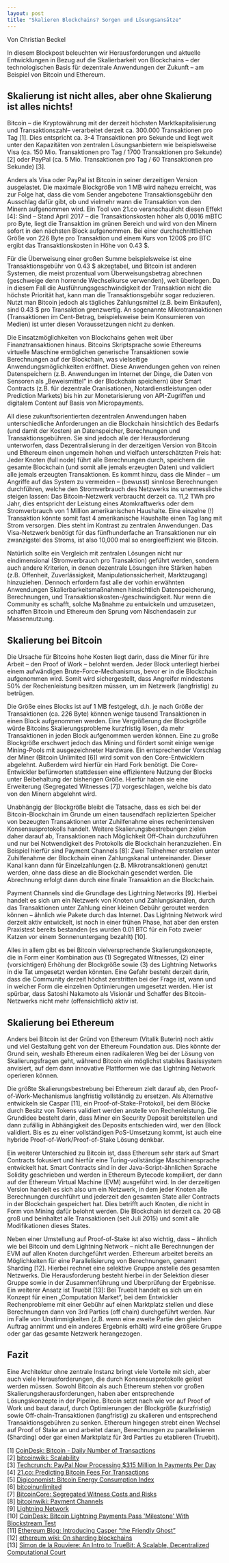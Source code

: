 ```yaml
---
layout: post
title: "Skalieren Blockchains? Sorgen und Lösungsansätze"
---
```

Von Christian Beckel

In diesem Blockpost beleuchten wir Herausforderungen und aktuelle Entwicklungen in Bezug auf die Skalierbarkeit von Blockchains – der technologischen Basis für dezentrale Anwendungen der Zukunft – am Beispiel von Bitcoin und Ethereum.

## Skalierung ist nicht alles, aber ohne Skalierung ist alles nichts!

Bitcoin – die Kryptowährung mit der derzeit höchsten Marktkapitalisierung und Transaktionszahl– verarbeitet derzeit ca. 300.000 Transaktionen pro Tag [1]. Dies entspricht ca. 3-4 Transaktionen pro Sekunde und liegt weit unter den Kapazitäten von zentralen Lösungsanbietern wie beispielsweise Visa (ca. 150 Mio. Transaktionen pro Tag / 1700 Transaktionen pro Sekunde) [2] oder PayPal (ca. 5 Mio. Transaktionen pro Tag / 60 Transaktionen pro Sekunde) [3].

Anders als Visa oder PayPal ist Bitcoin in seiner derzeitigen Version ausgelastet. Die maximale Blockgröße von 1 MB wird nahezu erreicht, was zur Folge hat, dass die vom Sender angebotene Transaktionsgebühr den Ausschlag dafür gibt, ob und vielmehr wann die Transaktion von den Minern aufgenommen wird. Ein Tool von 21.co veranschaulicht diesen Effekt [4]: Sind – Stand April 2017 – die Transaktionskosten höher als 0,0016 mBTC pro Byte, liegt die Transaktion im grünen Bereich und wird von den Minern sofort in den nächsten Block aufgenommen. Bei einer durchschnittlichen Größe von 226 Byte pro Transaktion und einem Kurs von 1200$ pro BTC ergibt das Transaktionskosten in Höhe von 0.43 $.

Für die Überweisung einer großen Summe beispielsweise ist eine Transaktionsgebühr von 0.43 $ akzeptabel, und Bitcoin ist anderen Systemen, die meist prozentual vom Überweisungsbetrag abrechnen (geschweige denn horrende Wechselkurse verwenden), weit überlegen. Da in diesem Fall die Ausführungsgeschwindigkeit der Transaktion nicht die höchste Priorität hat, kann man die Transaktionsgebühr sogar reduzieren. Nutzt man Bitcoin jedoch als tägliches Zahlungsmittel (z.B. beim Einkaufen), sind 0.43 $ pro Transaktion grenzwertig. An sogenannte Mikrotransaktionen (Transaktionen im Cent-Betrag, beispielsweise beim Konsumieren von Medien) ist unter diesen Voraussetzungen nicht zu denken.

Die Einsatzmöglichkeiten von Blockchains gehen weit über Finanztransaktionen hinaus. Bitcoins Skriptsprache sowie Ethereums virtuelle Maschine ermöglichen generische Transaktionen sowie Berechnungen auf der Blockchain, was vielseitige Anwendungsmöglichkeiten eröffnet. Diese Anwendungen gehen von reinen Datenspeichern (z.B. Anwendungen im Internet der Dinge, die Daten von Sensoren als „Beweismittel“ in der Blockchain speichern) über Smart Contracts (z.B. für dezentrale Oranisationen, Notardienstleistungen oder Prediction Markets) bis hin zur Monetarisierung von API-Zugriffen und digitalem Content auf Basis von Micropayments. 

All diese zukunftsorientierten dezentralen Anwendungen haben unterschiedliche Anforderungen an die Blockchain hinsichtlich des Bedarfs (und damit der Kosten) an Datenspeicher, Berechnungen und Transaktionsgebühren. Sie sind jedoch alle der Herausforderung unterworfen, dass Dezentralisierung in der derzeitigen Version von Bitcoin und Ethereum einen ungemein hohen und vielfach unterschätzten Preis hat: Jeder Knoten (full node) führt alle Berechnungen durch, speichern die gesamte Blockchain (und somit alle jemals erzeugten Daten) und validiert alle jemals erzeugten Transaktionen. Es kommt hinzu, dass die Minder – um Angriffe auf das System zu vermeiden – (bewusst) sinnlose Berechnungen durchführen, welche den Stromverbrauch des Netzwerks ins unermessliche steigen lassen: Das Bitcoin-Netzwerk verbraucht derzeit ca. 11,2 TWh pro Jahr, dies entspricht der Leistung eines Atomkraftwerks oder dem Stromverbrauch von 1 Million amerikanischen Haushalte. Eine einzelne (!) Transaktion könnte somit fast 4 amerikanische Haushalte einen Tag lang mit Strom versorgen. Dies steht im Kontrast zu zentralen Anwendungen. Das Visa-Netzwerk benötigt für das fünfhunderfache an Transaktionen nur ein zwanzigstel des Stroms, ist also 10,000 mal so energieeffizient wie Bitcoin. 

Natürlich sollte ein Vergleich mit zentralen Lösungen nicht nur eindimensional (Stromverbrauch pro Transaktion) geführt werden, sondern auch andere Kriterien, in denen dezentrale Lösungen ihre Stärken haben (z.B. Offenheit, Zuverlässigkeit, Manipulationssicherheit, Marktzugang) hinzuziehen. Dennoch erfordern fast alle der vorhin erwähnten Anwendungen Skalierbarkeitsmaßnahmen hinsichtlich Datenspeicherung, Berechnungen, und Transaktionskosten-/geschwindigkeit. Nur wenn die Community es schafft, solche Maßnahme zu entwickeln und umzusetzen, schaffen Bitcoin und Ethereum den Sprung vom Nischendasein zur Massennutzung.

## Skalierung bei Bitcoin

Die Ursache für Bitcoins hohe Kosten liegt darin, dass die Miner für ihre Arbeit – den Proof of Work – belohnt werden. Jeder Block unterliegt hierbei einem aufwändigen Brute-Force-Mechanismus, bevor er in die Blockchain aufgenommen wird. Somit wird sichergestellt, dass Angreifer mindestens 50% der Rechenleistung besitzen müssen, um im Netzwerk (langfristig) zu betrügen. 

Die Größe eines Blocks ist auf 1 MB festgelegt, d.h. je nach Größe der Transaktionen (ca. 226 Byte) können wenige tausend Transaktionen in einen Block aufgenommen werden. Eine Vergrößerung der Blockgröße würde Bitcoins Skalierungsprobleme kurzfristig lösen, da mehr Transaktionen in jeden Block aufgenommen werden können. Eine zu große Blockgröße erschwert jedoch das Mining und fördert somit einige wenige Mining-Pools mit ausgezeichneter Hardware. Ein entsprechender Vorschlag der Miner (Bitcoin Unlimited [6]) wird somit von den Core-Entwicklern abgelehnt. Außerdem wird hierfür ein Hard Fork benötigt. Die Core-Entwickler befürworten stattdessen eine effizientere Nutzung der Blocks unter Beibehaltung der bisherigen Größe. Hierfür haben sie eine Erweiterung (Segregated Witnesses [7]) vorgeschlagen, welche bis dato von den Minern abgelehnt wird. 

Unabhängig der Blockgröße bleibt die Tatsache, dass es sich bei der Bitcoin-Blockchain im Grunde um einen tausendfach replizierten Speicher von bezeugten Transaktionen unter Zuhilfenahme eines rechenintensiven Konsensusprotokolls handelt. Weitere Skalierungsbestrebungen zielen daher darauf ab, Transaktionen nach Möglichkeit Off-Chain durchzuführen und nur bei Notwendigkeit des Protokolls die Blockchain heranzuziehen. Ein Beispiel hierfür sind Payment Channels [8]: Zwei Teilnehmer erstellen unter Zuhilfenahme der Blockchain einen Zahlungskanal untereinander. Dieser Kanal kann dann für Einzelzahlungen (z.B. Mikrotransaktionen) genutzt werden, ohne dass diese an die Blockchain gesendet werden. Die Abrechnung erfolgt dann durch eine finale Transaktion an die Blockchain. 

Payment Channels sind die Grundlage des Lightning Networks [9]. Hierbei handelt es sich um ein Netzwerk von Knoten und Zahlungskanälen, durch das Transaktionen unter Zahlung einer kleinen Gebühr geroutet werden können – ähnlich wie Pakete durch das Internet. Das Lightning Network wird derzeit aktiv entwickelt, ist noch in einer frühen Phase, hat aber den ersten Praxistest bereits bestanden (es wurden 0.01 BTC für ein Foto zweier Katzen vor einem Sonnenuntergang bezahlt) [10]. 

Alles in allem gibt es bei Bitcoin vielversprechende Skalierungskonzepte, die in Form einer Kombination aus (1) Segregated Witnesses, (2) einer (vorsichtigen) Erhöhung der Blockgröße sowie (3) des Lightning Networks in die Tat umgesetzt werden könnten. Eine Gefahr besteht derzeit darin, dass die Community derzeit höchst zerstritten bei der Frage ist, wann und in welcher Form die einzelnen Optimierungen umgesetzt werden. Hier ist spürbar, dass Satoshi Nakamoto als Visionär und Schaffer des Bitcoin-Netzwerks nicht mehr (offensichtlich) aktiv ist.

## Skalierung bei Ethereum

Anders bei Bitcoin ist der Gründ von Ethereum (Vitalik Buterin) noch aktiv und viel Gestaltung geht von der Ethereum Foundation aus. Dies könnte der Grund sein, weshalb Ethereum einen radikaleren Weg bei der Lösung von Skalierungsfragen geht, während Bitcoin ein möglichst stabiles Basissystem anvisiert, auf dem dann innovative Plattformen wie das Lightning Network operieren können.

Die größte Skalierungsbestrebung bei Ethereum zielt darauf ab, den Proof-of-Work-Mechanismus langfristig vollständig zu ersetzen. Als Alternative entwickeln sie Caspar [11], ein Proof-of-Stake-Protokoll, bei dem Blöcke durch Besitz von Tokens validiert werden anstelle von Rechenleistung. Die Grundidee besteht darin, dass Miner ein Security Deposit bereitstellen und dann zufällig in Abhängigkeit des Deposits entschieden wird, wer den Block validiert. Bis es zu einer vollständigen PoS-Umsetzung kommt, ist auch eine hybride Proof-of-Work/Proof-of-Stake Lösung denkbar.

Ein weiterer Unterschied zu Bitcoin ist, dass Ethereum sehr stark auf Smart Contracts fokusiert und hierfür eine Turing-vollständige Maschinensprache entwickelt hat. Smart Contracts sind in der Java-Script-ähnlichen Sprache Solidity geschrieben und werden in Ethereum Bytecode kompiliert, der dann auf der Ethereum Virtual Machine (EVM) ausgeführt wird. In der derzeitigen Version handelt es sich also um ein Netzwerk, in dem jeder Knoten alle Berechnungen durchführt und jederzeit den gesamten State aller Contracts in der Blockchain gespeichert hat. Dies betrifft auch Knoten, die nicht in Form von Mining dafür belohnt werden. Die Blockchain ist derzeit ca. 20 GB groß und beinhaltet alle Transaktionen (seit Juli 2015) und somit alle Modifikationen dieses States.

Neben einer Umstellung auf Proof-of-Stake ist also wichtig, dass – ähnlich wie bei Bitcoin und dem Lightning Network – nicht alle Berechnungen der EVM auf allen Knoten durchgeführt werden. Ethereum arbeitet bereits an Möglichkeiten für eine Parallelisierung von Berechnungen, genannt Sharding [12]. Hierbei rechnet eine selektive Gruppe anstelle des gesamten Netzwerks. Die Herausforderung besteht hierbei in der Selektion dieser Gruppe sowie in der Zusammenführung und Überprüfung der Ergebnisse. Ein weiterer Ansatz ist Truebit [13]: Bei Truebit handelt es sich um ein Konzept für einen „Computation Market“, bei dem Entwickler Rechenprobleme mit einer Gebühr auf einen Marktplatz stellen und diese Berechnungen dann von 3rd Parties (off chain) durchgeführt werden. Nur im Falle von Unstimmigkeiten (z.B. wenn eine zweite Partie den gleichen Auftrag annimmt und ein anderes Ergebnis erhält) wird eine größere Gruppe oder gar das gesamte Netzwerk herangezogen.

## Fazit

Eine Architektur ohne zentrale Instanz bringt viele Vorteile mit sich, aber auch viele Herausforderungen, die durch Konsensusprotokolle gelöst werden müssen. Sowohl Bitcoin als auch Ethereum stehen vor großen Skalierungsherausforderungen, haben aber entsprechende Lösungskonzepte in der Pipeline. Bitcoin setzt nach wie vor auf Proof of Work und baut darauf, durch Optimierungen der Blockgröße (kurzfristig) sowie Off-chain-Transaktionen (langfristig) zu skalieren und entsprechend Transaktionsgebühren zu senken. Ethereum hingegen strebt einen Wechsel auf Proof of Stake an und arbeitet daran, Berechnungen zu parallelisieren (Sharding) oder gar einen Marktplatz für 3rd Parties zu etablieren (Truebit).

[1] [CoinDesk: Bitcoin - Daily Number of Transactions](www.coindesk.com/data/bitcoin-daily-transactions/)  
[2] [bitcoinwiki: Scalability](https://en.bitcoin.it/wiki/Scalability)  
[3] [Techcrunch: PayPal Now Processing $315 Million In Payments Per Day](https://techcrunch.com/2011/09/25/paypal-now-processing-315-million-in-payments-per-day/)  
[4] [21.co: Predicting Bitcoin Fees For Transactions](https://bitcoinfees.21.co/)  
[5] [Digiconomist: Bitcoin Energy Consumption Index](http://digiconomist.net/beci)  
[6] [bitcoinunlimited](https://www.bitcoinunlimited.info/)  
[7] [BitcoinCore: Segregated Witness Costs and Risks](https://bitcoincore.org/en/2016/10/28/segwit-costs/)  
[8] [bitcoinwiki: Payment Channels](https://en.bitcoin.it/wiki/Payment_channels)  
[9] [Lightning Network](https://lightning.network/)  
[10] [CoinDesk: Bitcoin Lightning Payments Pass 'Milestone' With Blockstream Test](http://www.coindesk.com/blockstream-amps-up-lightning-network-with-first-test-transaction/)  
[11] [Ethereum Blog: Introducing Casper “the Friendly Ghost”](https://blog.ethereum.org/2015/08/01/introducing-casper-friendly-ghost/)  
[12] [ethereum wiki: On sharding blockchains](https://github.com/ethereum/wiki/wiki/Sharding-FAQ)  
[13] [Simon de la Rouviere: An Intro to TrueBit: A Scalable, Decentralized Computational Court](https://medium.com/@simondlr/an-intro-to-truebit-a-scalable-decentralized-computational-court-1475531400c3)  

